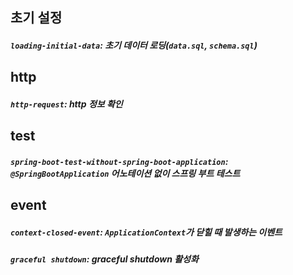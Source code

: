## 초기 설정
##### `loading-initial-data`: 초기 데이터 로딩(`data.sql`, `schema.sql`)

## http
##### `http-request`: http 정보 확인

## test
##### `spring-boot-test-without-spring-boot-application`: `@SpringBootApplication` 어노테이션 없이 스프링 부트 테스트

## event
##### `context-closed-event`: `ApplicationContext`가 닫힐 때 발생하는 이벤트
##### `graceful shutdown`: graceful shutdown 활성화